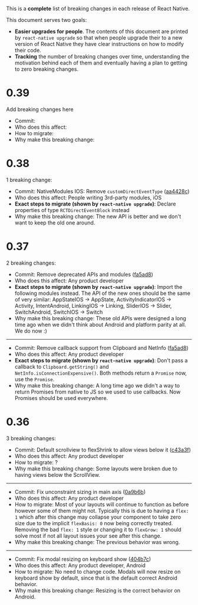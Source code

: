 This is a **complete** list of breaking changes in each release of React Native.

This document serves two goals:
- **Easier upgrades for people**. The contents of this document are printed by `react-native upgrade` so that when people upgrade their to a new version of React Native they have clear instructions on how to modify their code.
- **Tracking** the number of breaking changes over time, understanding the motivation behind each of them and eventually having a plan to getting to zero breaking changes.

# 0.39

Add breaking changes here

- Commit:
- Who does this affect:
- How to migrate:
- Why make this breaking change:

# 0.38

1 breaking change:

- Commit: NativeModules IOS: Remove `customDirectEventType` ([aa4428c](https://github.com/facebook/react-native/commit/aa4428cd132bb0d0dbc950b66d3b5f2a3c5b9322))
- Who does this affect: People writing 3rd-party modules, iOS
- **Exact steps to migrate (shown by `react-native upgrade`)**: Declare properties of type `RCTDirectEventBlock` instead
- Why make this breaking change: The new API is better and we don't want to keep the old one around.

# 0.37

2 breaking changes:

- Commit: Remove deprecated APIs and modules ([fa5ad8](https://github.com/facebook/react-native/commit/fa5ad85252be9e5e5a8f04d705463e7ba4cb85e3))
- Who does this affect: Any product developer
- **Exact steps to migrate (shown by `react-native upgrade`)**: Import the following modules instead. The API of the new ones should be the same of very similar: AppStateIOS -> AppState, ActivityIndicatorIOS -> Activity, IntentAndroid, LinkingIOS -> Linking, SliderIOS -> Slider, SwitchAndroid, SwitchIOS -> Switch
- Why make this breaking change: These old APIs were designed a long time ago when we didn't think about Android and platform parity at all. We do now :)

---

- Commit: Remove callback support from Clipboard and NetInfo ([fa5ad8](https://github.com/facebook/react-native/commit/fa5ad85252be9e5e5a8f04d705463e7ba4cb85e3))
- Who does this affect: Any product developer
- **Exact steps to migrate (shown by `react-native upgrade`)**: Don't pass a callback to `Clipboard.getString()` and `NetInfo.isConnectionExpensive()`. Both methods return a `Promise` now, use the `Promise`.
- Why make this breaking change: A long time ago we didn't a way to return Promises from native to JS so we used to use callbacks. Now Promises should be used everywhere.

# 0.36

3 breaking changes:

- Commit: Default scrollview to flexShrink to allow views below it ([c43a3f](https://github.com/facebook/react-native/commit/c43a3f5d8412eb0dfe894a192f15efa9c41ab318))
- Who does this affect: Any product developer
- How to migrate: ?
- Why make this breaking change: Some layouts were broken due to having views below the ScrollView.

---

- Commit: Fix unconstraint sizing in main axis ([0a9b6b](https://github.com/facebook/react-native/commit/0a9b6bedb312eba22c5bc11498b1cc41363e5f27))
- Who does this affect: Any product developer
- How to migrate: Most of your layouts will continue to function as before however some of them might not. Typically this is due to having a `flex: 1` which after this change may collapse your component to take zero size due to the implicit `flexBasis: 0` now being correctly treated. Removing the bad `flex: 1` style or changing it to `flexGrow: 1` should solve most if not all layout issues your see after this change.
- Why make this breaking change: The previous behavior was wrong.

---

- Commit: Fix modal resizing on keyboard show ([404b7c](https://github.com/facebook/react-native/commit/404b7cc069471cc8e0277d398751305665f0d3e1))
- Who does this affect: Any product developer, Android
- How to migrate: No need to change code. Modals will now resize on keyboard show by default, since that is the default correct Android behavior.
- Why make this breaking change: Resizing is the correct behavior on Android.

